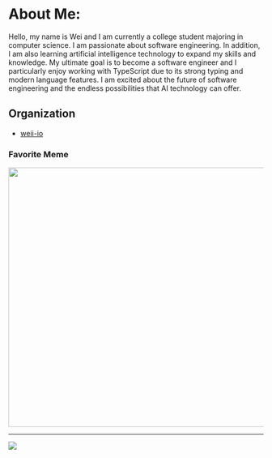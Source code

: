# About Me:
Hello, my name is Wei and I am currently a college student majoring in computer science. I am passionate about software engineering. In addition, I am also learning artificial intelligence technology to expand my skills and knowledge. My ultimate goal is to become a software engineer and I particularly enjoy working with TypeScript due to its strong typing and modern language features. I am excited about the future of software engineering and the endless possibilities that AI technology can offer.

## Organization
- [weii-io](https://github.com/weii-io)

### Favorite Meme
<img src="https://media.wired.com/photos/5f87340d114b38fa1f8339f9/master/w_1600%2Cc_limit/Ideas_Surprised_Pikachu_HD.jpg" width="512px"/>

---
[![](https://visitcount.itsvg.in/api?id=nova44056&icon=5&color=1)](https://visitcount.itsvg.in)

<!-- Proudly created with GPRM ( https://gprm.itsvg.in ) -->
